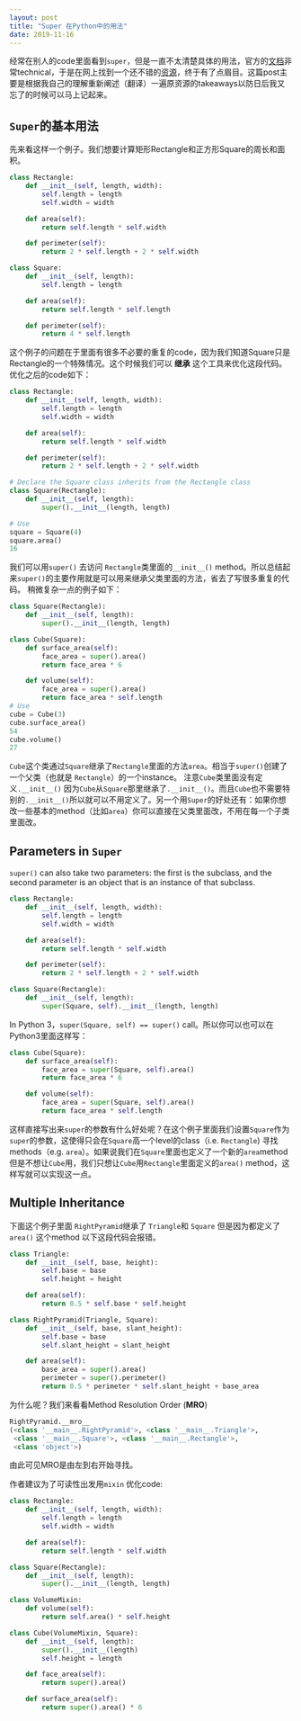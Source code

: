 ```yaml
---
layout: post
title: "Super 在Python中的用法"
date: 2019-11-16
---
```

<span class="dropcap">经</span>常在别人的code里面看到`super`，但是一直不太清楚具体的用法，官方的[文档](https://docs.python.org/3/library/functions.html#super)非常technical，于是在网上找到一个还不错的[资源](https://realpython.com/python-super/)，终于有了点眉目。这篇post主要是根据我自己的理解重新阐述（翻译）一遍原资源的takeaways以防日后我又忘了的时候可以马上记起来。

## `Super`的基本用法
先来看这样一个例子。我们想要计算矩形Rectangle和正方形Square的周长和面积。
```python
class Rectangle:
    def __init__(self, length, width):
        self.length = length
        self.width = width

    def area(self):
        return self.length * self.width

    def perimeter(self):
        return 2 * self.length + 2 * self.width

class Square:
    def __init__(self, length):
        self.length = length

    def area(self):
        return self.length * self.length

    def perimeter(self):
        return 4 * self.length
```
这个例子的问题在于里面有很多不必要的重复的code，因为我们知道Square只是Rectangle的一个特殊情况。这个时候我们可以 **继承** 这个工具来优化这段代码。优化之后的code如下：

```python
class Rectangle:
    def __init__(self, length, width):
        self.length = length
        self.width = width

    def area(self):
        return self.length * self.width

    def perimeter(self):
        return 2 * self.length + 2 * self.width

# Declare the Square class inherits from the Rectangle class
class Square(Rectangle):
    def __init__(self, length):
        super().__init__(length, length)

# Use
square = Square(4)
square.area()
16
```
我们可以用`super()` 去访问 `Rectangle`类里面的`__init__()` method。所以总结起来`super()`的主要作用就是可以用来继承父类里面的方法，省去了写很多重复的代码。
稍微复杂一点的例子如下：
```python
class Square(Rectangle):
    def __init__(self, length):
        super().__init__(length, length)

class Cube(Square):
    def surface_area(self):
        face_area = super().area()
        return face_area * 6

    def volume(self):
        face_area = super().area()
        return face_area * self.length
# Use
cube = Cube(3)
cube.surface_area()
54
cube.volume()
27
```
`Cube`这个类通过`Square`继承了`Rectangle`里面的方法`area`。相当于`super()`创建了一个父类（也就是 `Rectangle`）的一个instance。
注意`Cube`类里面没有定义`.__init__()` 因为`Cube`从`Square`那里继承了`.__init__()`。而且`Cube`也不需要特别的`.__init__()`所以就可以不用定义了。另一个用`Super`的好处还有：如果你想改一些基本的method（比如`area`）你可以直接在父类里面改，不用在每一个子类里面改。

## Parameters in `Super`
`super()` can also take two parameters: the first is the subclass, and the second parameter is an object that is an instance of that subclass.

```python
class Rectangle:
    def __init__(self, length, width):
        self.length = length
        self.width = width

    def area(self):
        return self.length * self.width

    def perimeter(self):
        return 2 * self.length + 2 * self.width

class Square(Rectangle):
    def __init__(self, length):
        super(Square, self).__init__(length, length)
```
In Python 3，`super(Square, self) == super()` call。所以你可以也可以在Python3里面这样写：

```python
class Cube(Square):
    def surface_area(self):
        face_area = super(Square, self).area()
        return face_area * 6

    def volume(self):
        face_area = super(Square, self).area()
        return face_area * self.length

```
这样直接写出来`super`的参数有什么好处呢？在这个例子里面我们设置`Square`作为`super`的参数，这使得只会在`Square`高一个level的class（i.e. `Rectangle`) 寻找methods（e.g. `area`）。如果说我们在`Square`里面也定义了一个新的`area`method 但是不想让`Cube`用，我们只想让`Cube`用`Rectangle`里面定义的`area()` method，这样写就可以实现这一点。


## Multiple Inheritance
下面这个例子里面 `RightPyramid`继承了 `Triangle`和 `Square` 但是因为都定义了`area()` 这个method 以下这段代码会报错。
```python
class Triangle:
    def __init__(self, base, height):
        self.base = base
        self.height = height

    def area(self):
        return 0.5 * self.base * self.height

class RightPyramid(Triangle, Square):
    def __init__(self, base, slant_height):
        self.base = base
        self.slant_height = slant_height

    def area(self):
        base_area = super().area()
        perimeter = super().perimeter()
        return 0.5 * perimeter * self.slant_height + base_area
```
为什么呢？我们来看看Method Resolution Order (**MRO**)

```python
RightPyramid.__mro__
(<class '__main__.RightPyramid'>, <class '__main__.Triangle'>,
 <class '__main__.Square'>, <class '__main__.Rectangle'>,
 <class 'object'>)
```
由此可见MRO是由左到右开始寻找。

作者建议为了可读性出发用`mixin` 优化code:
```python
class Rectangle:
    def __init__(self, length, width):
        self.length = length
        self.width = width

    def area(self):
        return self.length * self.width

class Square(Rectangle):
    def __init__(self, length):
        super().__init__(length, length)

class VolumeMixin:
    def volume(self):
        return self.area() * self.height

class Cube(VolumeMixin, Square):
    def __init__(self, length):
        super().__init__(length)
        self.height = length

    def face_area(self):
        return super().area()

    def surface_area(self):
        return super().area() * 6
```
